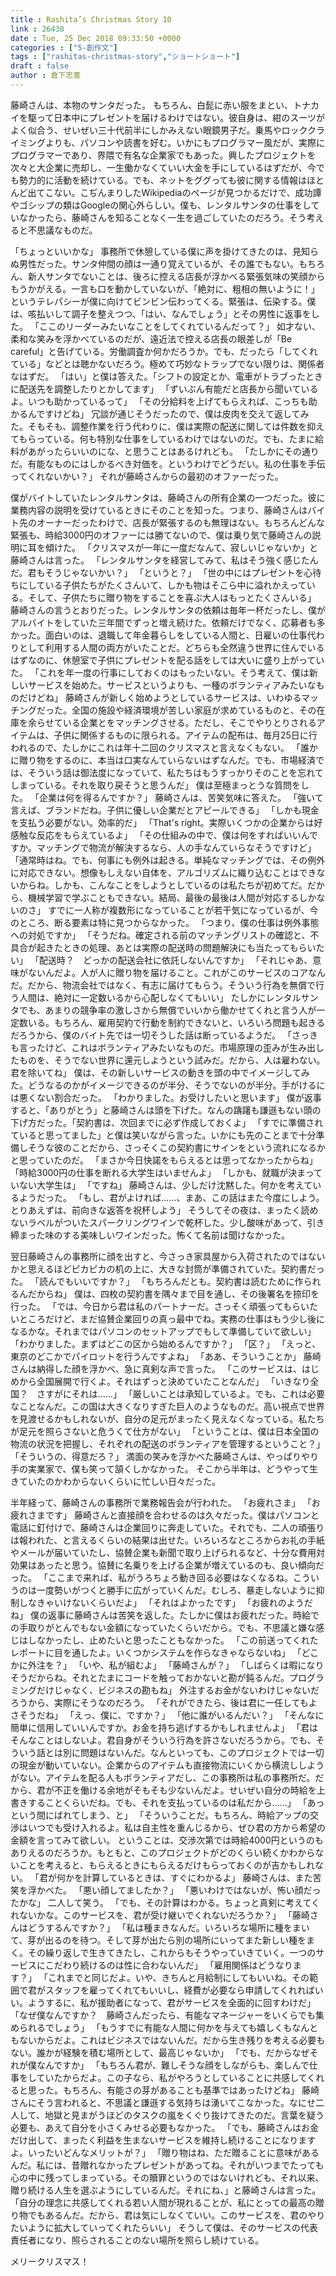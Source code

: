 ```yaml
---
title : Rashita’s Christmas Story 10
link : 26438
date : Tue, 25 Dec 2018 09:33:50 +0000
categories : ["5-創作文"]
tags : ["rashitas-christmas-story","ショートショート"]
draft : false
author : 倉下忠憲
---
```


藤崎さんは、本物のサンタだった。
もちろん、白髭に赤い服をまとい、トナカイを駆って日本中にプレゼントを届けるわけではない。彼自身は、紺のスーツがよく似合う、せいぜい三十代前半にしかみえない眼鏡男子だ。乗馬やロッククライミングよりも、パソコンや読書を好む。いかにもプログラマー風だが、実際にプログラマーであり、界隈で有名な企業家でもあった。興したプロジェクトを次々と大企業に売却し、一生働かなくていい大金を手にしているはずだが、今でも勢力的に活動を続けている。でも、ネットをググっても彼に関する情報はほとんど出てこない。こぢんまりしたWikipediaのページが見つかるだけで、成功譚やゴシップの類はGoogleの関心外らしい。僕も、レンタルサンタの仕事をしていなかったら、藤崎さんを知ることなく一生を過ごしていたのだろう。そう考えると不思議なものだ。

「ちょっといいかな」
事務所で休憩している僕に声を掛けてきたのは、見知らぬ男性だった。サンタ仲間の顔は一通り覚えているが、その誰でもない。もちろん、新人サンタでないことは、後ろに控える店長が浮かべる緊張気味の笑顔からもうかがえる。一言も口を動かしていないが、「絶対に、粗相の無いように！」というテレパシーが僕に向けてビンビン伝わってくる。緊張は、伝染する。僕は、咳払いして調子を整えつつ、「はい、なんでしょう」とその男性に返事をした。
「ここのリーダーみたいなことをしてくれているんだって？」
如才ない、柔和な笑みを浮かべているのだが、遠近法で控える店長の眼差しが「Be careful」と告げている。労働調査か何かだろうか。でも、だったら「してくれている」などとは聴かないだろう。極めて巧妙なトラップでない限りは、関係者なはずだ。
「はい」と僕は答えた。「シフトの設定とか、電車がトラブったときに配送先を調整したりとかしてます」
「ずいぶん有能だと店長から聞いているよ。いつも助かっているって」
「その分給料を上げてもらえれば、こっちも助かるんですけどね」
冗談が通じそうだったので、僕は皮肉を交えて返してみた。そもそも、調整作業を行う代わりに、僕は実際の配送に関しては件数を抑えてもらっている。何も特別な仕事をしているわけではないのだ。でも、たまに給料があがったらいいのにな、と思うことはあるけれども。
「たしかにその通りだ。有能なものにはしかるべき対価を。というわけでどうだい。私の仕事を手伝ってくれないかい？」
それが藤崎さんからの最初のオファーだった。

僕がバイトしていたレンタルサンタは、藤崎さんの所有企業の一つだった。彼に業務内容の説明を受けているときにそのことを知った。つまり、藤崎さんはバイト先のオーナーだったわけで、店長が緊張するのも無理はない。もちろんどんな緊張も、時給3000円のオファーには勝てないので、僕は乗り気で藤崎さんの説明に耳を傾けた。
「クリスマスが一年に一度だなんて、寂しいじゃないか」と藤崎さんは言った。
「レンタルサンタを経営してみて、私はそう強く感じたんだ。君もそうじゃないかい？」
「というと？」
「世の中にはプレゼントを心待ちにしている子供たちがたくさんいて、しかも物はそこら中に溢れかえっている。そして、子供たちに贈り物をすることを喜ぶ大人はもっとたくさんいる」
藤崎さんの言うとおりだった。レンタルサンタの依頼は毎年一杯だったし、僕がアルバイトをしていた三年間でずっと増え続けた。依頼だけでなく、応募者も多かった。面白いのは、退職して年金暮らしをしている人間と、日雇いの仕事代わりとして利用する人間の両方がいたことだ。どちらも全然違う世界に住んでいるはずなのに、休憩室で子供にプレゼントを配る話をしては大いに盛り上がっていた。
「これを年一度の行事にしておくのはもったいない。そう考えて、僕は新しいサービスを始めた。サービスというよりも、一種のボランティアみたいなものだけどね」
藤崎さんが新しく始めようとしているサービスは、いわゆるマッチングだった。全国の施設や経済環境が苦しい家庭が求めているものと、その在庫を余らせている企業とをマッチングさせる。ただし、そこでやりとりされるアイテムは、子供に関係するものに限られる。アイテムの配布は、毎月25日に行われるので、たしかにこれは年十二回のクリスマスと言えなくもない。
「誰かに贈り物をするのに、本当は口実なんていらないはずなんだ。でも、市場経済では、そういう話は御法度になっていて、私たちはもうすっかりそのことを忘れてしまっている。それを取り戻そうと思うんだ」
僕は至極まっとうな質問をした。
「企業は何を得るんですか？」
藤崎さんは、苦笑気味に答えた。
「強いて言えば、ブランドだね。子供に優しい企業だとアピールできる」
「しかも現金を支払う必要がない。効率的だ」
「That's right。実際いくつかの企業からは好感触な反応をもらえているよ」
「その仕組みの中で、僕は何をすればいいんですか。マッチングで物流が解決するなら、人の手なんていらなそうですけど」
「通常時はね。でも、何事にも例外は起きる。単純なマッチングでは、その例外に対応できない。想像もしえない自体を、アルゴリズムに織り込むことはできないからね。しかも、こんなことをしようとしているのは私たちが初めてだ。だから、機械学習で学ぶこともできない。結局、最後の最後は人間が対応するしかないのさ」
すでに一人称が複数形になっていることが若干気になっているが、今のところ、断る要素は特に見つからなかった。
「つまり、僕の仕事は例外事態への対処ですか」
「そうだね。確定される前のマッチングリストの確認と、不具合が起きたときの処理、あとは実際の配送時の問題解決にも当たってもらいたい」
「配送時？　どっかの配送会社に依託しないんですか」
「それじゃあ、意味がないんだよ。人が人に贈り物を届けること。これがこのサービスのコアなんだ。だから、物流会社ではなく、有志に届けてもらう。そういう行為を無償で行う人間は、絶対に一定数いるから心配しなくてもいい」
たしかにレンタルサンタでも、あまりの競争率の激しさから無償でいいから働かせてくれと言う人が一定数いる。もちろん、雇用契約で行動を制約できないと、いろいろ問題も起きるだろうから、僕のバイト先では一切そうした話は断っているようだ。
「さっきも言ったけど、これはボランティアみたいなものだ。市場原理の歪みが生み出したものを、そうでない世界に還元しようという試みだ。だから、人は雇わない。君を除いてね」
僕は、その新しいサービスの動きを頭の中でイメージしてみた。どうなるのかがイメージできるのが半分、そうでないのが半分。手がけるには悪くない割合だった。
「わかりました。お受けしたいと思います」
僕が返事すると、「ありがとう」と藤崎さんは頭を下げた。なんの躊躇も謙遜もない頭の下げ方だった。「契約書は、次回までに必ず作成しておくよ」
「すでに準備されていると思ってました」と僕は笑いながら言った。いかにも先のことまで十分準備しそうな彼のことだから、さっそくこの契約書にサインをという流れになるかと思っていたのだ。
「まさか今日快諾をもらえるとは思ってなかったからね」
「時給3000円の仕事を断れる大学生はいませんよ」
「しかも、就職が決まっていない大学生は」
「ですね」
藤崎さんは、少しだけ沈黙した。何かを考えているようだった。
「もし、君がよければ……、まあ、この話はまた今度にしよう。とりあえずは、前向きな返答を祝杯しよう」
そうしてその夜は、まったく読めないラベルがついたスパークリングワインで乾杯した。少し酸味があって、引き締まった味のする美味しいワインだった。怖くて名前は聞けなかった。

翌日藤崎さんの事務所に顔を出すと、今さっき家具屋から入荷されたのではないかと思えるほどピカピカの机の上に、大きな封筒が準備されていた。契約書だった。
「読んでもいいですか？」
「もちろんだとも。契約書は読むために作られるんだからね」
僕は、四枚の契約書を隅々まで目を通し、その後署名を捺印を行った。
「では、今日から君は私のパートナーだ。さっそく頑張ってもらいたいところだけど、まだ協賛企業回りの真っ最中でね。実務の仕事はもう少し後になるかな。それまではパソコンのセットアップでもして準備していて欲しい」
「わかりました。まずはどこの区から始めるんですか？」
「区？」
「えっと、東京のどこかでパイロットを行うんですよね」
「ああ、そういうことか」
藤崎さんは納得した顔を浮かべ、急に真剣な声で言った。
「このサービスは、はじめから全国展開で行くよ。それはずっと決めていたことなんだ」
「いきなり全国？　さすがにそれは……」
「厳しいことは承知しているよ。でも、これは必要なことなんだ。この国は大きくなりすぎた巨人のようなものだ。高い視点で世界を見渡せるかもしれないが、自分の足元がまったく見えなくなっている。私たちが足元を照らさないと危うくて仕方がない」
「ということは、僕は日本全国の物流の状況を把握し、それぞれの配送のボランティアを管理するということ？」
「そういうの、得意だろ？」
満面の笑みを浮かべた藤崎さんは、やっぱりやり手の実業家で、僕も笑って頷くしかなかった。
そこから半年は、どうやって生きていたのかわからないくらいに忙しい日々だった。

半年経って、藤崎さんの事務所で業務報告会が行われた。
「お疲れさま」
「お疲れさまです」
藤崎さんと直接顔を合わせるのは久々だった。僕はパソコンと電話に釘付けで、藤崎さんは企業回りに奔走していた。それでも、二人の頑張りは報われた、と言えるくらいの結果は出せた。いろいろなところからお礼の手紙やメールが届いていたし、協賛企業も新聞で取り上げられるなど、十分な費用対効果はあったと思う。協賛に名乗りを上げる企業が増えているのも、良い傾向だった。
「ここまで来れば、私がうろちょろ動き回る必要はなくなるね。こういうのは一度勢いがつくと勝手に広がっていくんだ。むしろ、暴走しないように抑制しなきゃいけないくらいだよ」
「それはよかったです」
「お疲れのようだね」
僕の返事に藤崎さんは苦笑を返した。たしかに僕はお疲れだった。時給での手取りがとんでもない金額になっていたくらいだから。でも、不思議と嫌な感じはしなかったし、止めたいと思ったこともなかった。
「この前送ってくれたレポートに目を通したよ。いくつかシステムを作らなきゃならないね」
「どこかに外注を？」
「いや、私が組むよ」
「藤崎さんが？」
「しばらくは暇になりそうだからね。それとたまにコードを触っておかないと勘が鈍るんだ。プログラミングだけじゃなく、ビジネスの勘もね」
外注するお金がないわけじゃないだろうから、実際にそうなのだろう。
「それができたら、後は君に一任してもよさそうだね」
「えっ、僕に、ですか？」
「他に誰がいるんだい？」
「そんなに簡単に信用していいんですか。お金を持ち逃げするかもしれませんよ」
「君はそんなことはしないよ。君自身がそういう行為を許さないだろうから。でも、そういう話とは別に問題はないんだ。なんといっても、このプロジェクトでは一切の現金が動いていない。企業からのアイテムも直接物流にいくから横流ししようがない。アイテムを配る人もボランティアだし、この事務所は私の事務所だ。だから、君が不正を働ける余地がそもそも少ないんだよ。せいぜい自分の時給を上書きすることくらいだね。でも、それを支払っているのは私だから……」
「あっという間にばれてしまう、と」
「そういうことだ。もちろん、時給アップの交渉はいつでも受け入れるよ。私は自主性を重んじるから、ぜひ君の方から希望の金額を言ってみて欲しい。
ということは、交渉次第では時給4000円というのもありえるのだろうか。もともと、このプロジェクトがどのくらい続くかわからないことを考えると、もらえるときにもらえるだけもらっておくのが吉かもしれない。
「君が何かを計算しているときは、すぐにわかるよ」
藤崎さんは、また苦笑を浮かべた。
「悪い顔してましたか？」
「悪いわけではないが、怖い顔だったかな」
二人して笑う。
「でも、その計算はわかる。ちょっと真剣に考えてくれないかな。このサービスを、君が受け継いでくれないだろうか？」
「藤崎さんはどうするんですか？」
「私は種まきなんだ。いろいろな場所に種をまいて、芽が出るのを待つ。そして芽が出たら別の場所にいってまた新しい種をまく。その繰り返しで生きてきたし、これからもそうやっていきていく。一つのサービスにこだわり続けるのは性に合わないんだ」
「雇用関係はどうなります？」
「これまでと同じだよ。いや、きちんと月給制にしてもいいね。その範囲で君がスタッフを雇ってくれてもいいし、経費が必要なら申請してくれればいい。ようするに、私が援助者になって、君がサービスを全面的に回すわけだ」
「なぜ僕なんですか？　藤崎さんだったら、有能なマネージャーをいくらでも集められるでしょう」
「もうすでに有能な人間に何かを与えても嬉しくもなんともないからだよ。これはビジネスではないんだ。だから生き残りを考える必要もない。誰かが経験を積む場所として、最高じゃないか」
「でも、だからなぜそれが僕なんですか」
「もちろん君が、難しそうな顔をしながらも、楽しんで仕事をしていたからだよ。この子なら、私がやろうとしていることに共感してくれると思った。もちろん、有能さの芽があることも基準ではあったけどね」
藤崎さんにそう言われると、不思議と謙遜する気持ちは湧いてこなかった。なにせ二人して、地獄と見まがうほどのタスクの嵐をくぐり抜けてきたのだ。言葉を疑う必要も、あえて自分を小さくみせる必要もなかった。
「でも、藤崎さんはお金だけ出して、まったく利益を生まないサービスを維持し続けることになりますよ。いったいどんなメリットが？」
「贈り物はね、ただ贈ることに意味があるんだ。私には、昔贈れなかったプレゼントがあってね。それがいつまでたっても心の中に残ってしまっている。その贖罪というのではないけれども、それ以来、贈り続ける人生を選ぶようにしているんだ。それにね、」と藤崎さんは言った。「自分の理念に共感してくれる若い人間が現れることが、私にとっての最高の贈り物でもあるんだ。だから、君は気にしなくていい。このサービスを、君のやりたいように拡大していってくれたらいい」
そうして僕は、そのサービスの代表責任者になり、照らされることのない場所を照らし続けている。

メリークリスマス！